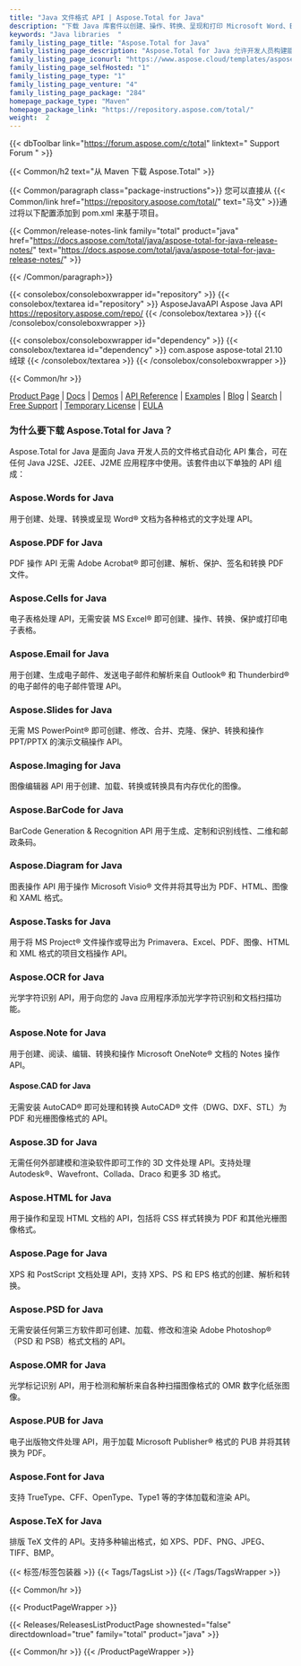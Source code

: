 ```yaml
---
title: "Java 文件格式 API | Aspose.Total for Java"
description: "下载 Java 库套件以创建、操作、转换、呈现和打印 Microsoft Word、Excel、PowerPoint、Outlook、Publisher、Visio、Project 和 OneNote 文件。软件包还包括适用于 PDF、Photoshop、CAD、GIS 和 3D 文件格式的 API，以及适用于条形码、OCR 和 OMR 的 API。"
keywords: "Java libraries  "
family_listing_page_title: "Aspose.Total for Java"
family_listing_page_description: "Aspose.Total for Java 允许开发人员构建能够处理 100 多种流行文件格式的极其通用的文件处理系统。 Java SE 或 EE 应用程序程序员可以通过加载、创建、修改、渲染和相互转换来自 Microsoft Office、OpenOffice、Visio、Project、CAD 和许多其他常用格式类别的文件的能力来增强他们的应用程序。"
family_listing_page_iconurl: "https://www.aspose.cloud/templates/aspose/App_Themes/V3/images/total/272x272/aspose_total-for-java-min.png"
family_listing_page_selfHosted: "1"
family_listing_page_type: "1"
family_listing_page_venture: "4"
family_listing_page_package: "284"
homepage_package_type: "Maven"
homepage_package_link: "https://repository.aspose.com/total/"
weight:  2
---
```


{{< dbToolbar link="https://forum.aspose.com/c/total" linktext=" Support Forum " >}}

{{< Common/h2 text="从 Maven 下载 Aspose.Total"  >}}

{{< Common/paragraph class="package-instructions">}}
您可以直接从
{{< Common/link href="https://repository.aspose.com/total/" text="马文"  >}}通过将以下配置添加到 pom.xml 来基于项目。

{{< Common/release-notes-link family="total" product="java" href="https://docs.aspose.com/total/java/aspose-total-for-java-release-notes/" text="https://docs.aspose.com/total/java/aspose-total-for-java-release-notes/"  >}}

{{< /Common/paragraph>}}

{{< consolebox/consoleboxwrapper id="repository" >}}
   {{< consolebox/textarea id="repository" >}}
      <repository>
         <id>AsposeJavaAPI</id>
         <name>Aspose Java API</name>
         <url>https://repository.aspose.com/repo/</url>
      </repository>
   {{< /consolebox/textarea >}}
{{< /consolebox/consoleboxwrapper >}}

{{< consolebox/consoleboxwrapper id="dependency" >}}
   {{< consolebox/textarea id="dependency" >}}
      <dependency>
         <groupId>com.aspose</groupId>
         <artifactId>aspose-total</artifactId>
         <version>21.10</version>
         <type>绒球</type>
      </dependency>
   {{< /consolebox/textarea >}}
{{< /consolebox/consoleboxwrapper >}}

{{< Common/hr >}}

[Product Page](https://products.aspose.com/tasks/java) | [Docs](https://docs.aspose.com/tasks/java/) | [Demos](https://products.aspose.app/tasks/family) | [API Reference](https://reference.aspose.com/tasks/java) | [Examples](https://github.com/aspose-tasks/Aspose.Tasks-for-Java) | [Blog](https://blog.aspose.com/category/tasks/) | [Search](https://search.aspose.com/) | [Free Support](https://forum.aspose.com/c/tasks) | [Temporary License](https://purchase.aspose.com/temporary-license) | [EULA](https://about.aspose.com/legal/eula/)

### 为什么要下载 Aspose.Total for Java？

Aspose.Total for Java 是面向 Java 开发人员的文件格式自动化 API 集合，可在任何 Java J2SE、J2EE、J2ME 应用程序中使用。该套件由以下单独的 API 组成：

### Aspose.Words for Java

用于创建、处理、转换或呈现 Word® 文档为各种格式的文字处理 API。

### Aspose.PDF for Java

PDF 操作 API 无需 Adobe Acrobat® 即可创建、解析、保护、签名和转换 PDF 文件。

### Aspose.Cells for Java

电子表格处理 API，无需安装 MS Excel® 即可创建、操作、转换、保护或打印电子表格。

### Aspose.Email for Java
用于创建、生成电子邮件、发送电子邮件和解析来自 Outlook® 和 Thunderbird® 的电子邮件的电子邮件管理 API。

### Aspose.Slides for Java

无需 MS PowerPoint® 即可创建、修改、合并、克隆、保护、转换和操作 PPT/PPTX 的演示文稿操作 API。

### Aspose.Imaging for Java

图像编辑器 API 用于创建、加载、转换或转换具有内存优化的图像。

### Aspose.BarCode for Java

BarCode Generation & Recognition API 用于生成、定制和识别线性、二维和邮政条码。

### Aspose.Diagram for Java

图表操作 API 用于操作 Microsoft Visio® 文件并将其导出为 PDF、HTML、图像和 XAML 格式。

### Aspose.Tasks for Java

用于将 MS Project® 文件操作或导出为 Primavera、Excel、PDF、图像、HTML 和 XML 格式的项目文档操作 API。

### Aspose.OCR for Java

光学字符识别 API，用于向您的 Java 应用程序添加光学字符识别和文档扫描功能。

### Aspose.Note for Java

用于创建、阅读、编辑、转换和操作 Microsoft OneNote® 文档的 Notes 操作 API。

#### Aspose.CAD for Java

无需安装 AutoCAD® 即可处理和转换 AutoCAD® 文件（DWG、DXF、STL）为 PDF 和光栅图像格式的 API。

### Aspose.3D for Java

无需任何外部建模和渲染软件即可工作的 3D 文件处理 API。支持处理 Autodesk®、Wavefront、Collada、Draco 和更多 3D 格式。

### Aspose.HTML for Java

用于操作和呈现 HTML 文档的 API，包括将 CSS 样式转换为 PDF 和其他光栅图像格式。

### Aspose.Page for Java

XPS 和 PostScript 文档处理 API，支持 XPS、PS 和 EPS 格式的创建、解析和转换。

### Aspose.PSD for Java

无需安装任何第三方软件即可创建、加载、修改和渲染 Adobe Photoshop®（PSD 和 PSB）格式文档的 API。

### Aspose.OMR for Java

光学标记识别 API，用于检测和解析来自各种扫描图像格式的 OMR 数字化纸张图像。

### Aspose.PUB for Java

电子出版物文件处理 API，用于加载 Microsoft Publisher® 格式的 PUB 并将其转换为 PDF。

### Aspose.Font for Java

支持 TrueType、CFF、OpenType、Type1 等的字体加载和渲染 API。

### Aspose.TeX for Java

排版 TeX 文件的 API。支持多种输出格式，如 XPS、PDF、PNG、JPEG、TIFF、BMP。

{{< 标签/标签包装器 >}}
 {{< Tags/TagsList >}}
{{< /Tags/TagsWrapper >}}

{{< Common/hr >}}

{{< ProductPageWrapper >}}
<!-- ReleasesListProductPage-->
   {{< Releases/ReleasesListProductPage shownested="false"  directdownload="true" family="total" product="java" >}}
<!-- /ReleasesListProductPage-->
{{< Common/hr >}}
{{< /ProductPageWrapper >}}

